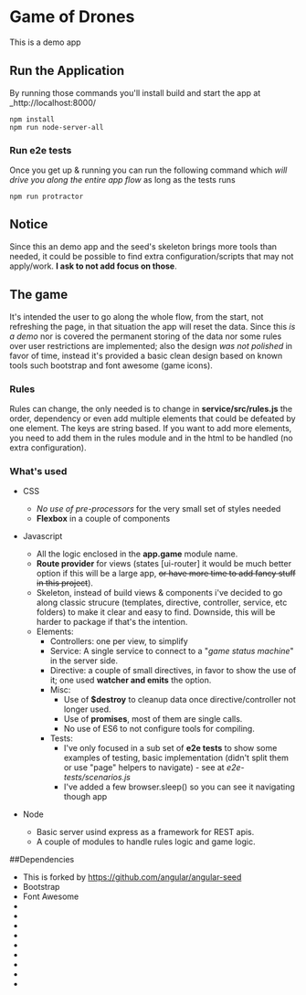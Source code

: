 # Game of Drones
This is a demo app

## Run the Application

By running those commands you'll install build and start the app at _http://localhost:8000/

```
npm install
npm run node-server-all
```

### Run e2e tests
Once you get up & running you can run the following command which _will drive you along the entire app flow_ as long as the tests runs

```
npm run protractor
```

## Notice
Since this an demo app and the seed's skeleton brings more tools than needed, it could be possible to find extra configuration/scripts that may not apply/work. **I ask to not add focus on those**.

## The game

It's intended the user to go along the whole flow, from the start, not refreshing the page, in that situation the app will reset the data.
Since this _is a demo_ nor is covered the permanent storing of the data nor some rules over user restrictions are implemented; also the design _was not polished_ in favor of time, instead it's provided a basic clean design based on known tools such bootstrap and font awesome (game icons).

### Rules

Rules can change, the only needed is to change in **service/src/rules.js** the order, dependency or even add multiple elements that could be defeated by one element. The keys are string based.
If you want to add more elements, you need to add them in the rules module and in the html to be handled (no extra configuration).

### What's used

- CSS
	- _No use of pre-processors_ for the very small set of styles needed
	- **Flexbox** in a couple of components

- Javascript
	- All the logic enclosed in the **app.game** module name.
	- **Route provider** for views (states [ui-router] it would be much better option if this will be a large app, ~~or have more time to add fancy stuff in this project~~).
	- Skeleton, instead of build views & components i've decided to go along classic strucure (templates, directive, controller, service, etc folders) to make it clear and easy to find. Downside, this will be harder to package if that's the intention.
	- Elements:
		- Controllers: one per view, to simplify
		- Service: A single service to connect to a "_game status machine_" in the server side.
		- Directive: a couple of small directives, in favor to show the use of it; one used **watcher and emits** the option.
		- Misc: 
			- Use of **$destroy** to cleanup data once directive/controller not longer used.
			- Use of **promises**, most of them are single calls.
			- No use of ES6 to not configure tools for compiling.
		- Tests: 
			- I've only focused in a sub set of **e2e tests** to show some examples of testing, basic implementation (didn't split them or use "page" helpers to navigate) - see at _e2e-tests/scenarios.js_
			- I've added a few browser.sleep() so you can see it navigating though app
- Node
	- Basic server usind express as a framework for REST apis.
	- A couple of modules to handle rules logic and game logic.

##Dependencies
- This is forked by https://github.com/angular/angular-seed
- Bootstrap
- Font Awesome
- [bower]: http://bower.io
- [npm]: https://www.npmjs.org/
- [node]: http://nodejs.org
- [express]: http://expressjs.com
- [protractor]: https://github.com/angular/protractor
- [jasmine]: http://jasmine.github.io
- [karma]: http://karma-runner.github.io
- [travis]: https://travis-ci.org/
- [http-server]: https://github.com/nodeapps/http-server
